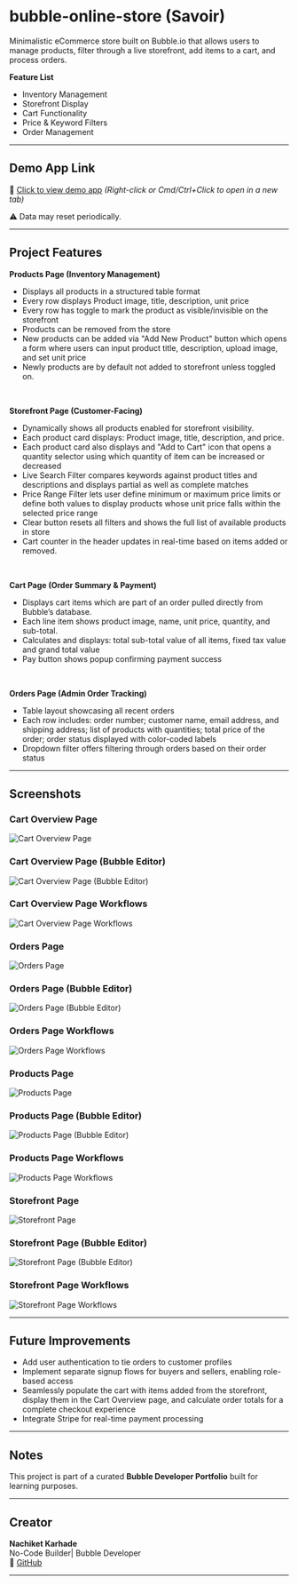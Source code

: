 # bubble-online-store (Savoir)
Minimalistic eCommerce store built on Bubble.io that allows users to manage products, filter through a live storefront, add items to a cart, and process orders. 

**Feature List**

- Inventory Management
- Storefront Display
- Cart Functionality
- Price & Keyword Filters
- Order Management

---

## Demo App Link
🔗 [Click to view demo app](https://savoir-61748.bubbleapps.io/version-test/products)
_(Right-click or Cmd/Ctrl+Click to open in a new tab)_

⚠️ Data may reset periodically.

---

## Project Features

**Products Page (Inventory Management)**
- Displays all products in a structured table format
- Every row displays Product image, title, description, unit price
- Every row has toggle to mark the product as visible/invisible on the storefront
- Products can be removed from the store
- New products can be added via "Add New Product" button which opens a form where users can input product title, description, upload image, and set unit price
- Newly products are by default not added to storefront unless toggled on.
<br>


**Storefront Page (Customer-Facing)**
- Dynamically shows all products enabled for storefront visibility.
- Each product card displays: Product image, title, description, and price.
- Each product card also displays and "Add to Cart" icon that opens a quantity selector using which quantity of item can be increased or decreased
- Live Search Filter compares keywords against product titles and descriptions and displays partial as well as complete matches
- Price Range Filter lets user define minimum or maximum price limits or define both values to display products whose unit price falls within the selected price range
- Clear button resets all filters and shows the full list of available products in store
- Cart counter in the header updates in real-time based on items added or removed.
<br>


**Cart Page (Order Summary & Payment)**
- Displays cart items which are part of an order pulled directly from Bubble’s database.
- Each line item shows product image, name, unit price, quantity, and sub-total.
- Calculates and displays: total sub-total value of all items, fixed tax value and grand total value
- Pay button shows popup confirming payment success
<br>


 **Orders Page (Admin Order Tracking)**
- Table layout showcasing all recent orders
- Each row includes: order number; customer name, email address, and shipping address; list of products with quantities; total price of the order; order status displayed with color-coded labels
- Dropdown filter offers filtering through orders based on their order status

---

## Screenshots

### Cart Overview Page  
![Cart Overview Page](screenshots/Cart%20Overview%20Page.png)

### Cart Overview Page (Bubble Editor)  
![Cart Overview Page (Bubble Editor)](screenshots/Cart%20Overview%20Page%20%28Bubble%20Editor%29.png)

### Cart Overview Page Workflows  
![Cart Overview Page Workflows](screenshots/Cart%20Overview%20Page%20Workflows.png)

### Orders Page  
![Orders Page](screenshots/Orders%20Page.png)

### Orders Page (Bubble Editor)  
![Orders Page (Bubble Editor)](screenshots/Orders%20Page%20%28Bubble%20Editor%29.png)

### Orders Page Workflows  
![Orders Page Workflows](screenshots/Orders%20Page%20Workflows.png)

### Products Page  
![Products Page](screenshots/Products%20Page.png)

### Products Page (Bubble Editor)  
![Products Page (Bubble Editor)](screenshots/Products%20Page%20%28Bubble%20Editor%29.png)

### Products Page Workflows  
![Products Page Workflows](screenshots/Products%20Page%20Workflows.png)

### Storefront Page  
![Storefront Page](screenshots/Storefront%20Page.png)

### Storefront Page (Bubble Editor)  
![Storefront Page (Bubble Editor)](screenshots/Storefront%20Page%20%28Bubble%20Editor%29.png)

### Storefront Page Workflows  
![Storefront Page Workflows](screenshots/Storefront%20Page%20Workflows.png)

---

## Future Improvements

- Add user authentication to tie orders to customer profiles
- Implement separate signup flows for buyers and sellers, enabling role-based access
- Seamlessly populate the cart with items added from the storefront, display them in the Cart Overview page, and calculate order totals for a complete checkout experience
- Integrate Stripe for real-time payment processing

---

## Notes
This project is part of a curated **Bubble Developer Portfolio** built for learning purposes.

---

## Creator

**Nachiket Karhade**  
No-Code Builder| Bubble Developer
<br>
🔗 [GitHub](https://github.com/NachiketK43) 
<br>


---
